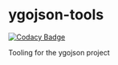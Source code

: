 # ygojson-tools

[![Codacy Badge](https://api.codacy.com/project/badge/Grade/496f31f087a74e3c8e5c162c83fe73f2)](https://app.codacy.com/gh/ygojson/ygojson-tools?utm_source=github.com&utm_medium=referral&utm_content=ygojson/ygojson-tools&utm_campaign=Badge_Grade)

Tooling for the ygojson project
